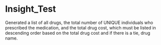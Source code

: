 # Insight_Test
Generated a list of all drugs, the total number of UNIQUE individuals who prescribed the medication, and the total drug cost, which must be listed in descending order based on the total drug cost and if there is a tie, drug name.
